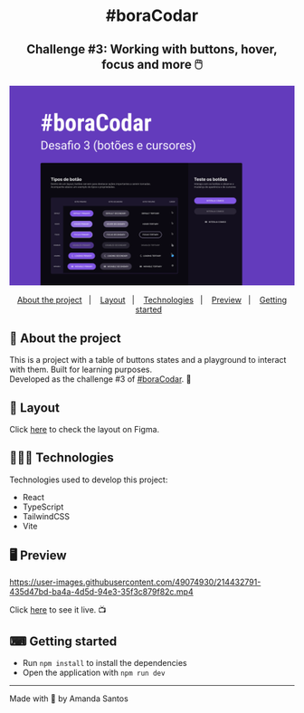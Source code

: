 <h1 align="center">
  #boraCodar
</h1>

<h2 align="center">
  Challenge #3: Working with buttons, hover, focus and more 🖱️
</h2>

<img src="assets/cover.png" alt="" />

<p align="center">
  <a href="#-about-the-project">About the project</a>&nbsp;&nbsp;&nbsp;|&nbsp;&nbsp;&nbsp;
  <a href="#-layout">Layout</a>&nbsp;&nbsp;&nbsp;|&nbsp;&nbsp;&nbsp;
  <a href="#-technologies">Technologies</a>&nbsp;&nbsp;&nbsp;|&nbsp;&nbsp;&nbsp;
  <a href="#-preview">Preview</a>&nbsp;&nbsp;&nbsp;|&nbsp;&nbsp;&nbsp;
  <a href="#-getting-started">Getting started</a>&nbsp;&nbsp;&nbsp;
</p>

## 📝 About the project

<p>This is a project with a table of buttons states and a playground to interact with them. Built for learning purposes. 
<br />
Developed as the challenge #3 of <a href="https://boracodar.dev/">#boraCodar</a>. 🚀
</p>

## 🎨 Layout

<p>
  Click <a href="https://www.figma.com/file/YJbyLsGYYuIB1XaOHmg0UG/%23boraCodar---Desafio-3-(Community)?t=ZvcKtjOyC9deAEUU-6">here</a> to check the layout on Figma.
</p>

## 👩🏻‍💻 Technologies

Technologies used to develop this project:

- React
- TypeScript
- TailwindCSS
- Vite

## 🖥 Preview

https://user-images.githubusercontent.com/49074930/214432791-435d47bd-ba4a-4d5d-94e3-35f3c879f82c.mp4

Click <a href="https://bora-codar-3-buttons.netlify.app/" target="_blank">here</a> to see it live. 📺

## ⌨ Getting started

- Run `npm install` to install the dependencies
- Open the application with `npm run dev`

---

Made with 💜 by Amanda Santos

